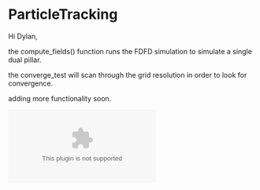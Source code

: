 # ParticleTracking

Hi Dylan, 

the compute_fields() function runs the FDFD simulation to simulate a single dual pillar.

the converge_test will scan through the grid resolution in order to look for convergence.  

adding more functionality soon.

![Alt text](/trajectories.eps?raw=true "Particle Tracking Example")
